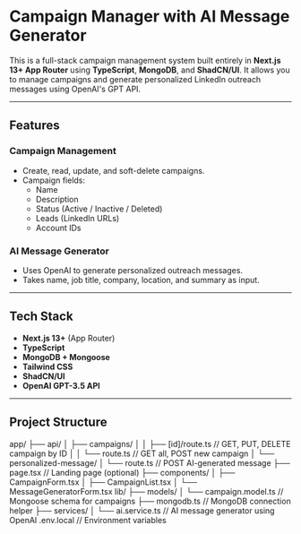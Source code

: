 #  Campaign Manager with AI Message Generator

This is a full-stack campaign management system built entirely in **Next.js 13+ App Router** using **TypeScript**, **MongoDB**, and **ShadCN/UI**. It allows you to manage campaigns and generate personalized LinkedIn outreach messages using OpenAI's GPT API.

---

##  Features

###  Campaign Management
- Create, read, update, and soft-delete campaigns.
- Campaign fields:
  - Name
  - Description
  - Status (Active / Inactive / Deleted)
  - Leads (LinkedIn URLs)
  - Account IDs

###  AI Message Generator
- Uses OpenAI to generate personalized outreach messages.
- Takes name, job title, company, location, and summary as input.

---

##  Tech Stack

- **Next.js 13+** (App Router)
- **TypeScript**
- **MongoDB + Mongoose**
- **Tailwind CSS**
- **ShadCN/UI**
- **OpenAI GPT-3.5 API**

---

##  Project Structure
app/ ├── api/ │ ├── campaigns/ │ │ ├── [id]/route.ts // GET, PUT, DELETE campaign by ID │ │ └── route.ts // GET all, POST new campaign │ └── personalized-message/ │ └── route.ts // POST AI-generated message ├── page.tsx // Landing page (optional) ├── components/ │ ├── CampaignForm.tsx │ ├── CampaignList.tsx │ └── MessageGeneratorForm.tsx lib/ ├── models/ │ └── campaign.model.ts // Mongoose schema for campaigns ├── mongodb.ts // MongoDB connection helper ├── services/ │ └── ai.service.ts // AI message generator using OpenAI .env.local // Environment variables

